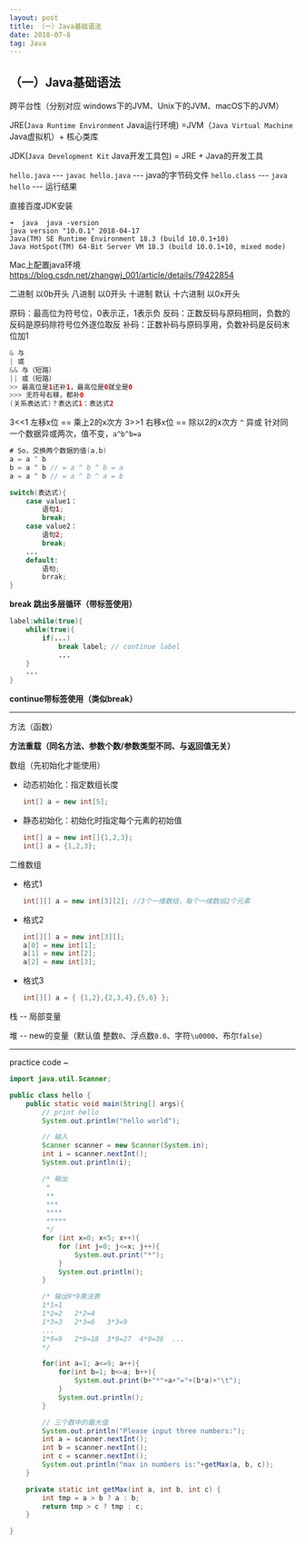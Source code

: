 ```yaml
---
layout: post
title: （一）Java基础语法
date: 2018-07-8 
tag: Java
---
```


## （一）Java基础语法

跨平台性（分别对应 windows下的JVM、Unix下的JVM、macOS下的JVM）

JRE(`Java Runtime Environment` Java运行环境)
=JVM（`Java Virtual Machine` Java虚拟机）+ 核心类库

JDK(`Java Development Kit` Java开发工具包)
= JRE + Java的开发工具

`hello.java` --- `javac hello.java` --- java的字节码文件 `hello.class` --- `java hello` --- 运行结果

直接百度JDK安装

```shell
➜  java  java -version
java version "10.0.1" 2018-04-17
Java(TM) SE Runtime Environment 18.3 (build 10.0.1+10)
Java HotSpot(TM) 64-Bit Server VM 18.3 (build 10.0.1+10, mixed mode)
```

Mac上配置java环境
https://blog.csdn.net/zhangwj_001/article/details/79422854

二进制 以0b开头
八进制 以0开头
十进制 默认
十六进制 以0x开头

原码：最高位为符号位，0表示正，1表示负
反码：正数反码与原码相同，负数的反码是原码除符号位外逐位取反
补码：正数补码与原码享用，负数补码是反码末位加1

```java
& 与
| 或
&& 与（短路）
|| 或（短路）
>> 最高位是1还补1，最高位是0就全是0
>>> 无符号右移，都补0
(关系表达式)？表达式1：表达式2
```

3<<1 左移x位 == 乘上2的x次方
3>>1 右移x位 == 除以2的x次方
`^` 异或 针对同一个数据异或两次，值不变，`a^b^b=a`

```java
# So，交换两个数据的值(a,b)
a = a ^ b
b = a ^ b // = a ^ b ^ b = a
a = a ^ b // = a ^ b ^ a = b
```

```java
switch(表达式){
    case value1：
        语句1;
        break;
    case value2：
        语句2;
        break;
    ...
    default:
        语句;
        brrak;
}
```

**break 跳出多层循环（带标签使用）**

```java
label:while(true){
    while(true){
        if(...)
            break label; // continue label
            ...
    }
    ...
}    
```

**continue带标签使用（类似break）**

---

方法（函数）

**方法重载（同名方法、参数个数/参数类型不同、与返回值无关）**

数组（先初始化才能使用）

- 动态初始化：指定数组长度 

    ```java
    int[] a = new int[5];
    ```
    
- 静态初始化：初始化时指定每个元素的初始值 
    
    ```java
    int[] a = new int[]{1,2,3};
    int[] a = {1,2,3};
    ``` 
    
二维数组

- 格式1

    ```java
    int[][] a = new int[3][2]; //3个一维数组，每个一维数组2个元素
    ``` 

- 格式2

    ```java
    int[][] a = new int[3][];
    a[0] = new int[1];
    a[1] = new int[2];
    a[2] = new int[3];
    ```
- 格式3

    ```java
    int[][] a = { {1,2},{2,3,4},{5,6} };
    ```
    
栈 -- 局部变量

堆 -- new的变量（默认值 整数`0`、浮点数`0.0`、字符`\u0000`、布尔`false`）

----

practice code ~

```java
import java.util.Scanner;

public class hello {
    public static void main(String[] args){
        // print hello
        System.out.println("hello world");

        // 输入
        Scanner scanner = new Scanner(System.in);
        int i = scanner.nextInt();
        System.out.println(i);

        /* 输出
         *
         **
         ***
         ****
         *****
         */
        for (int x=0; x<5; x++){
            for (int j=0; j<=x; j++){
                System.out.print("*");
            }
            System.out.println();
        }

        /* 输出9*9乘法表
        1*1=1
        1*2=2   2*2=4
        1*3=3   2*3=6   3*3=9
        ...
        1*9=9   2*9=18  3*9=27  4*9=36  ...
        */

        for(int a=1; a<=9; a++){
            for(int b=1; b<=a; b++){
                System.out.print(b+"*"+a+"="+(b*a)+"\t");
            }
            System.out.println();
        }

        // 三个数中的最大值
        System.out.println("Please input three numbers:");
        int a = scanner.nextInt();
        int b = scanner.nextInt();
        int c = scanner.nextInt();
        System.out.println("max in numbers is:"+getMax(a, b, c));
    }

    private static int getMax(int a, int b, int c) {
        int tmp = a > b ? a : b;
        return tmp > c ? tmp : c;
    }

}
```

